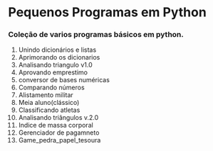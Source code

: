 # Pequenos Programas em Python 
### Coleção de varios programas básicos em python.

1. Unindo dicionários e listas
2. Aprimorando os dicionarios
3. Analisando triangulo v1.0
4. Aprovando emprestimo
5. conversor de bases numéricas
6. Comparando números
7. Alistamento militar
8. Meia aluno(clássico)
9. Classificando atletas
10. Analisando triângulos v.2.0
11. Indice de massa corporal
12. Gerenciador de pagamneto
13. Game_pedra_papel_tesoura
